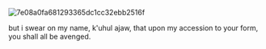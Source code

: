   ![7e08a0fa681293365dc1cc32ebb2516f](https://github.com/user-attachments/assets/4b3d4e4f-dad5-469b-b00d-100de0047da3)

but i swear on my name, k'uhul ajaw, that upon my accession to your form, you shall all be avenged.
